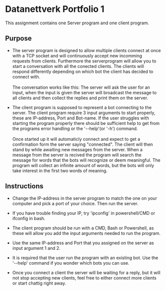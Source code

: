 # Datanettverk Portfolio 1

This assignment contains one Server program and one client program. 


## Purpose

* The server program is designed to allow multiple clients connect at once with a TCP socket and will continuously accept new incomming 
requests from clients. Furthermore the serverprogram will allow you to start a conversation with all the conected clients. The clients will 
respond differently depending on which bot the client has decided to connect with. </br></br>
The conversation works like this: The server will ask the user for an input, when the input is given the server will broadcast the message
to all clients and then collect the replies and print them on the server.

* The client program is supposed to represent a bot connecting to the server. The client program require 3 input arguments to start properly, these 
are IP-address, Port and Bot-name. If the user struggles with starting the program properly there should be sufficient help to get from the 
programs error handling or the '--help'(or '-h') command. </br></br>
Once started up it will automaticly connect and expect to get a confirmation form the server saying "connected". The client will then stand by 
while awaiting new messages from the server. When a message from the server is recived the program will search the message for words that the 
bots will recognize or deem meaningful. The program will collect an infinite amount of words, but the bots will only take interest in the first two words of meaning. 

## Instructions

* Change the IP-address in the server program to match the one on your computer and pick a port of your choice. Then run the server.
* If you have trouble finding your IP, try 'ipconfig' in powershell/CMD or ifconfig in bash. 

* The client program should be run with a CMD, Bash or Powershell, as these will allow you add the input arguments needed to run the program.
* Use the same IP-address and Port that you assigned on the server as input argument 1 and 2.
* It is required that the user run the program with an existing bot. Use the '--help' command if you wonder which bots you can use.

* Once you connect a client the server will be waiting for a reply, but it will not stop accepting new clients, feel free to either connect more 
clients or start chattig right away.
